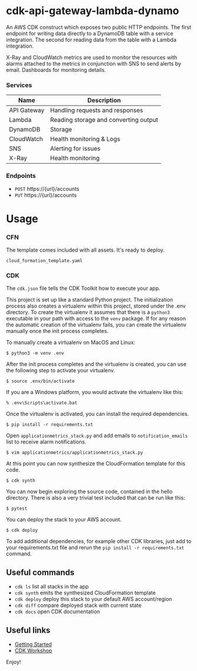 # cdk-api-gateway-lambda-dynamo

An AWS CDK construct which exposes two public HTTP endpoints. The first endpoint for writing data 
directly to a DynamoDB table with a service integration. The second for reading data from the 
table with a Lambda integration.

X-Ray and CloudWatch metrics are used to monitor the resources with alarms attached to the metrics in conjunction
with SNS to send alerts by email. Dashboards for monitoring details.

### Services

| Name  | Description |
| ------------- | ------------- |
| API Gateway  | Handling requests and responses  |
| Lambda | Reading storage and converting output  |
| DynamoDB | Storage |
| CloudWatch | Health monitoring & Logs |
| SNS | Alerting for issues |
| X-Ray | Health monitoring |

### Endpoints

 * `POST` https://{url}/accounts
 * `PUT` https://{url}/accounts

# Usage

### CFN

The template comes included with all assets. It's ready to deploy.

```
cloud_formation_template.yaml
```

### CDK

The `cdk.json` file tells the CDK Toolkit how to execute your app.

This project is set up like a standard Python project.  The initialization process also creates
a virtualenv within this project, stored under the .env directory.  To create the virtualenv
it assumes that there is a `python3` executable in your path with access to the `venv` package.
If for any reason the automatic creation of the virtualenv fails, you can create the virtualenv
manually once the init process completes.

To manually create a virtualenv on MacOS and Linux:

```
$ python3 -m venv .env
```

After the init process completes and the virtualenv is created, you can use the following
step to activate your virtualenv.

```
$ source .env/bin/activate
```

If you are a Windows platform, you would activate the virtualenv like this:

```
% .env\Scripts\activate.bat
```

Once the virtualenv is activated, you can install the required dependencies.

```
$ pip install -r requirements.txt
```

Open `applicationmetrics_stack.py` and add emails to `notification_emails` list to receive alarm notifications.

```
$ vim applicationmetrics/applicationmetrics_stack.py
```

At this point you can now synthesize the CloudFormation template for this code.

```
$ cdk synth
```

You can now begin exploring the source code, contained in the hello directory.
There is also a very trivial test included that can be run like this:

```
$ pytest
```
You can deploy the stack to your AWS account.

```
$ cdk deploy
```

To add additional dependencies, for example other CDK libraries, just add to
your requirements.txt file and rerun the `pip install -r requirements.txt`
command.

## Useful commands

 * `cdk ls`          list all stacks in the app
 * `cdk synth`       emits the synthesized CloudFormation template
 * `cdk deploy`      deploy this stack to your default AWS account/region
 * `cdk diff`        compare deployed stack with current state
 * `cdk docs`        open CDK documentation
 
## Useful links

* [Getting Started](https://docs.aws.amazon.com/cdk/latest/guide/getting_started.html)
* [CDK Workshop](https://cdkworkshop.com/)

Enjoy!
